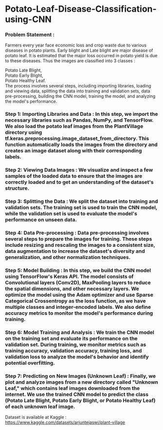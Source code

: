# Potato-Leaf-Disease-Classification-using-CNN
### Problem Statement :
Farmers every year face economic loss and crop waste due to various diseases in potato plants. Early blight and Late blight are major disease of potato leaf. It is estimated that the major loss occurred in potato yield is due to these diseases. Thus the images are classified into 3 classes :

Potato Late Blight,                                                            
Potato Early Blight,                                                        
Potato Healthy Leaf.                                                      
The process involves several steps, including importing libraries, loading and viewing data, splitting the data into training and validation sets, data pre-processing, building the CNN model, training the model, and analyzing the model's performance.

### Step 1: Importing Libraries and Data : In this step, we import the necessary libraries such as Pandas, NumPy, and TensorFlow. We also load the potato leaf images from the PlantVillage directory using tf.keras.preprocessing.image_dataset_from_directory. This function automatically loads the images from the directory and creates an image dataset along with their corresponding labels.

### Step 2: Viewing Data Images : We visualize and inspect a few samples of the loaded data to ensure that the images are correctly loaded and to get an understanding of the dataset's structure.

### Step 3: Splitting the Data : We split the dataset into training and validation sets. The training set is used to train the CNN model, while the validation set is used to evaluate the model's performance on unseen data.

### Step 4: Data Pre-processing : Data pre-processing involves several steps to prepare the images for training. These steps include resizing and rescaling the images to a consistent size, data augmentation to increase the dataset's diversity and generalization, and other normalization techniques.

### Step 5: Model Building : In this step, we build the CNN model using TensorFlow's Keras API. The model consists of Convolutional layers (Conv2D), MaxPooling layers to reduce the spatial dimensions, and other necessary layers. We optimize the model using the Adam optimizer and use Sparse Categorical Crossentropy as the loss function, as we have multiple classes and integer-encoded labels. We also define accuracy metrics to monitor the model's performance during training.

### Step 6: Model Training and Analysis : We train the CNN model on the training set and evaluate its performance on the validation set. During training, we monitor metrics such as training accuracy, validation accuracy, training loss, and validation loss to analyze the model's behavior and identify potential overfitting.

### Step 7: Predicting on New Images (Unknown Leaf) : Finally, we plot and analyze images from a new directory called "Unknown Leaf," which contains leaf images downloaded from the internet. We use the trained CNN model to predict the class (Potato Late Blight, Potato Early Blight, or Potato Healthy Leaf) of each unknown leaf image.

Dataset is available at Kaggle : https://www.kaggle.com/datasets/arjuntejaswi/plant-village
